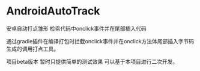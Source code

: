 # AndroidAutoTrack
安卓自动打点雏形  检索代码中onclick事件并在尾部插入代码

通过gradle插件在编译打包时拦截onclick事件并在onclick方法体尾部插入字节码生成的调用打点工具。

项目beta版本 暂时只提供简单的测试效果  可以基于本项目进行二次开发。
